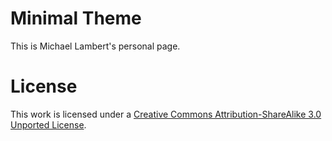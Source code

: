 # Minimal Theme

This is Michael Lambert's personal page.

# License

This work is licensed under a [Creative Commons Attribution-ShareAlike 3.0 Unported License](http://creativecommons.org/licenses/by-sa/3.0/).



